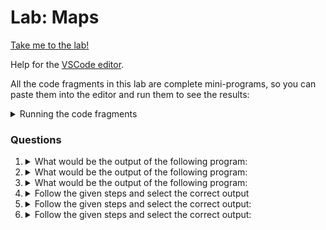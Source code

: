 # Lab: Maps

[Take me to the lab!](https://kodekloud.com/topic/lab-maps/)

Help for the [VSCode editor](https://github.com/kodekloudhub/community-faq/blob/main/docs/vscode-tips.md).

All the code fragments in this lab are complete mini-programs, so you can paste them into the editor and run them to see the results:

<details>
<summary>Running the code fragments</summary>

1. Right click in Explorer pane to create a new file, e.g. `test.go`
1. Paste the question code snippet into the editor pane
1. Open the terminal window and execute `go run test.go`
1. Re-use your `test.go` file by replacing the content with that of the next question.

</details>

### Questions


1.  <details>
    <summary>What would be the output of the following program:</summary>

    ```go
    package main

    import "fmt"

    func main() {
            var ascii_codes map[string]int
            ascii_codes["A"] = 65
            fmt.Println(ascii_codes)
    }
    ```

    * A => 65
    * map[]
    * map[A:65]
    * Error

    <details>
    <summary>Reveal</summary>

    > Error

    The program will compile and run, however it will panic because the map is `nil` and can't be assigned to.

    </details>
    </details>

1.  <details>
    <summary>What would be the output of the following program:</summary>

    ```go
    package main

    import "fmt"

    func main() {
            ascii_codes := map[string]string{}
            ascii_codes["A"] = 65
            fmt.Println(ascii_codes)
    }
    ```

    * A => 65
    * map[]
    * map[A:65]
    * Error

    <details>
    <summary>Reveal</summary>

    > Error

    This time the program will fail to compile. Compile time type checking spots that we are trying to add an integer value to a map that expects string values.

    </details>
    </details>

1.  <details>
    <summary>What would be the output of the following program:</summary>

    ```go
    package main

    import "fmt"

    func main() {
            ascii_codes := map[string]int{}
            ascii_codes["A"] = 65
            _, found := ascii_codes["B"]
            if found {
                    fmt.Println("key B was not found")
            }
    }
    ```

    * No output
    * A => 65
    * key B was not found
    * Error

    <details>
    <summary>Reveal</summary>

    > No output

    * Key B was indeed not found, therefore the varialbe `found` is `false`. The logic to get to the `Println` requires `found` to be true.

    </details>
    </details>

1.  <details>
    <summary>Follow the given steps and select the correct output</summary>

    Let's write the program according to the specification in the question

    ```go
    package main

    import "fmt"

    func main() {
        // create a map using make() function with key data type as string, and value data type as int.
        ascii_codes := make(map[string]int)
        // Add the give key-value pairs
        ascii_codes["A"] = 65
        ascii_codes["F"] = 70
        ascii_codes["K"] = 75
        // Delete the key "F"
        delete(ascii_codes, "F")
        // Print the map
        fmt.Println(ascii_codes)
    }
    ```

    What is the correct output?

    * Error
    * A => 65
    * A => 65</br>B => 75
    * map[A:65 K:75]

    <details>
    <summary>Reveal</summary>

    > map[A:65 K:75]

    This format is how `Println` prints maps. We have deleted the "F" entry, so only have the two other values.

    </details>
    </details>

1.  <details>
    <summary>Follow the given steps and select the correct output:</summary>

    ```go
    package main

    import "fmt"

    func main() {
            ascii_codes := make(map[string]int)
            ascii_codes["A"] = 65
            ascii_codes["F"] = 70
            ascii_codes["K"] = 75
            fmt.Println(ascii_codes)

            ascii_codes = make(map[string]int)
            ascii_codes["U"] = 85
            fmt.Println(ascii_codes)
    }
    ```

    * map[A:65 F:70 K:75 U:85]
    * map[A:65 F:70 K:75]<br/>map[U:85]
    * map[A:65 F:70 K:75]<br/>map[A:65 F:70 K:75 U:85]
    * Runtime Error

    <details>
    <summary>Reveal</summary>

    > map[A:65 F:70 K:75]<br/>map[U:85]

    * A map with 3 entries is created then printed.
    * Then the variable `ascii_codes` is overwritten with a *new* map that has the single entry for `U`. The original map is discarded.

    </details>
    </details>

1.  <details>
    <summary>Follow the given steps and select the correct output:</summary>

    ```go
    package main

    import "fmt"

    func main() {
            ascii_codes := make(map[string]int, 10)
            ascii_codes["A"] = 65
            ascii_codes["F"] = 70
            ascii_codes["K"] = 75
            fmt.Println(len(ascii_codes))
            ascii_codes = make(map[string]int)
            ascii_codes["U"] = 85
            fmt.Println(len(ascii_codes))
    }
    ```
    * 3<br/>4
    * 3<br/>1
    * Runtime Error
    * 3<br/>3

    <details>
    <summary>Reveal</summary>

    > 3<br/>1

    * The second argument to `make` for maps is *initial capacity*, not length. Because only 3 values are added, `len()` returns 3.
    * The map is recreated and one entry added to it, so the second call to `len()` yields 1.
    </details>
    </details>
